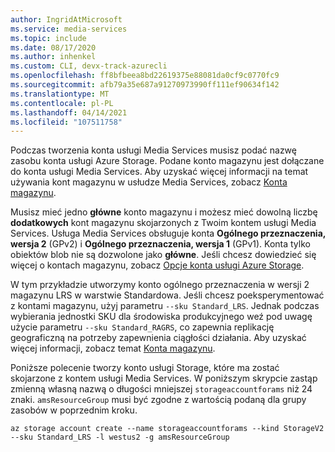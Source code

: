 ```yaml
---
author: IngridAtMicrosoft
ms.service: media-services
ms.topic: include
ms.date: 08/17/2020
ms.author: inhenkel
ms.custom: CLI, devx-track-azurecli
ms.openlocfilehash: ff8bfbeea8bd22619375e88081da0cf9c0770fc9
ms.sourcegitcommit: afb79a35e687a91270973990ff111ef90634f142
ms.translationtype: MT
ms.contentlocale: pl-PL
ms.lasthandoff: 04/14/2021
ms.locfileid: "107511758"
---
```

<!-- ### Create a storage account -->

Podczas tworzenia konta usługi Media Services musisz podać nazwę zasobu konta usługi Azure Storage. Podane konto magazynu jest dołączane do konta usługi Media Services. Aby uzyskać więcej informacji na temat używania kont magazynu w usłudze Media Services, zobacz [Konta magazynu](../storage-account-concept.md).

Musisz mieć jedno **główne** konto magazynu i możesz mieć dowolną liczbę **dodatkowych** kont magazynu skojarzonych z Twoim kontem usługi Media Services. Usługa Media Services obsługuje konta **Ogólnego przeznaczenia, wersja 2** (GPv2) i **Ogólnego przeznaczenia, wersja 1** (GPv1). Konta tylko obiektów blob nie są dozwolone jako **główne**. Jeśli chcesz dowiedzieć się więcej o kontach magazynu, zobacz [Opcje konta usługi Azure Storage](../../../storage/common/storage-account-overview.md). 

W tym przykładzie utworzymy konto ogólnego przeznaczenia w wersji 2 magazynu LRS w warstwie Standardowa. Jeśli chcesz poeksperymentować z kontami magazynu, użyj parametru `--sku Standard_LRS`. Jednak podczas wybierania jednostki SKU dla środowiska produkcyjnego weź pod uwagę użycie parametru `--sku Standard_RAGRS`, co zapewnia replikację geograficzną na potrzeby zapewnienia ciągłości działania. Aby uzyskać więcej informacji, zobacz temat [Konta magazynu](/cli/azure/storage/account).

Poniższe polecenie tworzy konto usługi Storage, które ma zostać skojarzone z kontem usługi Media Services. W poniższym skrypcie zastąp zmienną własną nazwą o długości mniejszej `storageaccountforams` niż 24 znaki. `amsResourceGroup` musi być zgodne z wartością podaną dla grupy zasobów w poprzednim kroku.

```azurecli
az storage account create --name storageaccountforams --kind StorageV2 --sku Standard_LRS -l westus2 -g amsResourceGroup
```
